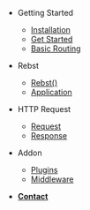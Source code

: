 - Getting Started
    * [Installation](/installation.md)
    * [Get Started](/get-started.md)
    * [Basic Routing](/basic-routing.md)

- Rebst
    * [Rebst()](rebst.md)
    * [Application](application.md)

- HTTP Request
    * [Request](request.md)
    * [Response](response.md)

- Addon
    * [Plugins](plugins.md)
    * [Middleware](middleware.md)

* [**Contact**](/contact.md)